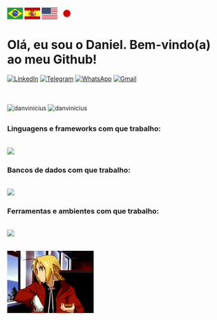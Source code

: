 [![pt-br](https://github.com/danvinicius/danvinicius/blob/main/flags/br.png)](https://github.com/danvinicius/danvinicius/blob/master/README.pt.md)
[![es](https://github.com/danvinicius/danvinicius/blob/main/flags/es.png)](https://github.com/danvinicius/danvinicius/blob/master/README.es.md)
[![en](https://github.com/danvinicius/danvinicius/blob/main/flags/us.png)](https://github.com/danvinicius/danvinicius/blob/master/README.md)
[![jp](https://github.com/danvinicius/danvinicius/blob/main/flags/jp.png)](https://github.com/danvinicius/danvinicius/blob/master/README.ja.md)

# Olá, eu sou o Daniel. Bem-vindo(a) ao meu Github!

<div>
    <a href="https://www.linkedin.com/in/danvinicius/" target="_blank"><img src="https://img.shields.io/badge/LinkedIn-0077B5?style=for-the-badge&logo=linkedin&logoColor=white" alt="LinkedIn" title="LinkedIn"/></a>
  <a href="https://t.me/danvinicius" target="_blank"><img src="https://img.shields.io/badge/Telegram-3CA5E0?style=for-the-badge&logo=telegram&logoColor=white" alt="Telegram" title="Telegram"/></a>
    <a href="https://api.whatsapp.com/send?phone=5521981834355&text=Hey, Daniel! What's up?" target="_blank"><img src="https://img.shields.io/badge/WhatsApp-25D366?style=for-the-badge&logo=whatsapp&logoColor=white" alt="WhatsApp" title="WhatsApp"/></a>
  <a href="mailto:viniccius774@gmail.com" target="_blank"><img src="https://img.shields.io/badge/Gmail-D14836?style=for-the-badge&logo=gmail&logoColor=white" alt="Gmail" title="Gmail"/></a>
</div>
<br><br><br>
<div>
    <img height="200em" src="https://github-readme-stats.vercel.app/api/top-langs/?username=danvinicius&layout=compact&langs_count=4&theme=dark&locale=pt-br" alt="danvinicius"/>
    <img height="200em" src="https://github-readme-stats.vercel.app/api?username=danvinicius&show_icons=true&count_private=true&theme=dark&locale=pt-br" alt="danvinicius"/>
</div>

##

### Linguagens e frameworks com que trabalho:
<div style="display: inline-block"><br>
    <a href="https://skillicons.dev">
    <img src="https://skillicons.dev/icons?i=nodejs,typescript,java,spring,vue" />
  </a>
</div>

### Bancos de dados com que trabalho:
<div style="display: inline-block"><br>
    <a href="https://skillicons.dev">
    <img src="https://skillicons.dev/icons?i=mysql,mongo,postgres" />
  </a>
</div>

### Ferramentas e ambientes com que trabalho:
<div style="display: inline-block"><br>
    <a href="https://skillicons.dev">
    <img src="https://skillicons.dev/icons?i=linux,vscode,git,github,figma,wordpress" />
  </a>
</div>

##

<img src='img/edward.gif' alt='Edward Elric' title='Edward Elric' width='200' align='left'>


